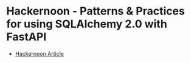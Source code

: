 # Hackernoon - Patterns & Practices for using SQLAlchemy 2.0 with FastAPI

- [Hackernoon Article](https://hackernoon.com/patterns-and-practices-for-using-sqlalchemy-20-with-fastapi?source=rss)
